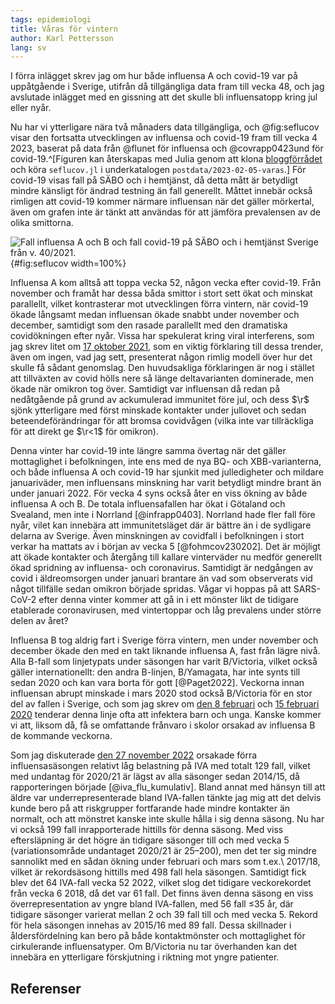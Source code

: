 ```yaml
---
tags: epidemiologi
title: Våras för vintern
author: Karl Pettersson
lang: sv
---
```


I förra inlägget skrev jag om hur både influensa A och covid-19 var på
uppåtgående i Sverige, utifrån då tillgängliga data fram till vecka
48, och jag avslutade inlägget med en gissning att det skulle bli
influensatopp kring jul eller nyår.

Nu har vi ytterligare nära två månaders data tillgängliga, och
@fig:seflucov visar den fortsatta utvecklingen av influensa och
covid-19 fram till vecka 4 2023, baserat på data från @flunet för
influensa och @covrapp0423und för covid-19.^[Figuren kan återskapas
med Julia genom att klona
[bloggförrådet](https://github.com/klpn/static-dust.git) och köra
`seflucov.jl` i underkatalogen `postdata/2023-02-05-varas`.] För
covid-19 visas fall på SÄBO och i hemtjänst, då detta mått är
betydligt mindre känsligt för ändrad testning än fall generellt.
Måttet innebär också rimligen att covid-19 kommer närmare influensan
när det gäller mörkertal, även om grafen inte är tänkt att användas
för att jämföra prevalensen av de olika smittorna.

![Fall influensa A och B och fall covid-19 på SÄBO och i hemtjänst Sverige från v. 40/2021.](../../images/seflucov_202140-202304.svg){#fig:seflucov width=100%}

Influensa A kom alltså att toppa vecka 52, någon vecka efter covid-19.
Från november och framåt har dessa båda smittor i stort sett ökat och
minskat parallellt, vilket kontrasterar mot utvecklingen förra
vintern, när covid-19 ökade långsamt medan influensan ökade
snabbt under november och december, samtidigt som den rasade
parallellt med den dramatiska covidökningen efter nyår. Vissa har
spekulerat kring viral interferens, som jag skrev litet om [17 oktober
2021](2021-10-17-vinter.html), som en viktig förklaring till dessa
trender, även om ingen, vad jag sett, presenterat någon rimlig modell
över hur det skulle få sådant genomslag. Den huvudsakliga förklaringen
är nog i stället att tillväxten av covid hölls nere så länge
deltavarianten dominerade, men ökade när omikron tog över. Samtidigt
var influensan då redan på nedåtgående på grund av ackumulerad
immunitet före jul, och dess $\r$ sjönk ytterligare med först minskade
kontakter under jullovet och sedan beteendeförändringar för att bromsa
covidvågen (vilka inte var tillräckliga för att direkt ge $\r<1$ för
omikron).

Denna vinter har covid-19 inte längre samma övertag när det gäller
mottaglighet i befolkningen, inte ens med de nya BQ- och
XBB-varianterna, och både influensa A och covid-19 har sjunkit med
julledigheter och mildare januariväder, men influensans minskning har
varit betydligt mindre brant än under januari 2022. För vecka 4 syns
också åter en viss ökning av både influensa A och B. De totala
influensafallen har ökat i Götaland och Svealand, men inte i Norrland
[@infrapp0403]. Norrland hade fler fall före nyår, vilet kan innebära
att immunitetsläget där är bättre än i de sydligare delarna av
Sverige. Även minskningen av covidfall i befolkningen i stort verkar ha
mattats av i början av vecka 5 [@fohmcov230202]. Det är möjligt att ökade
kontakter och återgång till kallare vinterväder nu medför generellt
ökad spridning av influensa- och coronavirus. Samtidigt är nedgången av
covid i äldreomsorgen under januari brantare än vad som observerats
vid något tillfälle sedan omikron började spridas. Vågar vi hoppas på att
SARS-CoV-2 efter denna vinter kommer att gå in i ett mönster likt
de tidigare etablerade coronavirusen, med vintertoppar och låg prevalens
under större delen av året?

Influensa B tog aldrig fart i Sverige förra vintern, men under november
och december ökade den med en takt liknande influensa A, fast från lägre nivå.
Alla B-fall som linjetypats under säsongen har varit B/Victoria, vilket
också gäller internationellt: den andra B-linjen, B/Yamagata, har inte synts
till sedan 2020 och kan vara borta för gott [@Paget2022]. Veckorna innan
influensan abrupt minskade i mars 2020 stod också B/Victoria för en stor
del av fallen i Sverige, och som jag skrev om
[den 8 februari](2020-02-08-snall.html) och 
[15 februari 2020](2020-02-15-prima.html) tenderar denna linje ofta att
infektera barn och unga. Kanske kommer vi att, liksom då, få se omfattande
frånvaro i skolor orsakad av influensa B de kommande veckorna.

Som jag diskuterade [den 27 november 2022](2022-01-09-skydd.html)
orsakade förra influensasäsongen relativt låg belastning på IVA med
totalt 129 fall, vilket med undantag för 2020/21 är lägst av alla
säsonger sedan 2014/15, då rapporteringen började
[@iva_flu_kumulativ]. Bland annat med hänsyn till att äldre var
underrepresenterade bland IVA-fallen tänkte jag mig att det delvis
kunde bero på att riskgrupper fortfarande hade mindre kontakter än
normalt, och att mönstret kanske inte skulle hålla i sig denna säsong.
Nu har vi också 199 fall inrapporterade hittills för denna säsong. Med
viss eftersläpning är det högre än tidigare säsonger till och med
vecka 5 (variationsområde undantaget 2020/21 är 25–200), men det ter
sig mindre sannolikt med en sådan ökning under februari och mars som
t.ex.\ 2017/18, vilket är rekordsäsong hittills med 498 fall hela
säsongen. Samtidigt fick blev det 64 IVA-fall vecka 52 2022, vilket
slog det tidigare veckorekordet från vecka 6 2018, då det var 61 fall.
Det finns även denna säsong en viss överrepresentation av yngre bland
IVA-fallen, med 56 fall ≤35 år, där tidigare säsonger varierat mellan
2 och 39 fall till och med vecka 5. Rekord för hela säsongen innehas
av 2015/16 med 89 fall. Dessa skillnader i åldersfördelning kan bero
på både kontaktmönster och mottaglighet för cirkulerande
influensatyper. Om B/Victoria nu tar överhanden kan det innebära en
ytterligare förskjutning i riktning mot yngre patienter.

## Referenser
